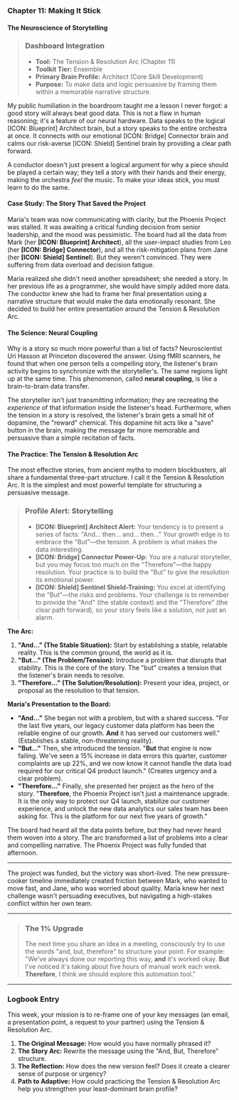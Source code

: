 ### **Chapter 11: Making It Stick**
#### The Neuroscience of Storytelling

> ### **Dashboard Integration**
>
> *   **Tool:** The Tension & Resolution Arc (Chapter 11)
> *   **Toolkit Tier:** Ensemble
> *   **Primary Brain Profile:** Architect (Core Skill Development)
> *   **Purpose:** To make data and logic persuasive by framing them within a memorable narrative structure.

My public humiliation in the boardroom taught me a lesson I never forgot: a good story will always beat good data. This is not a flaw in human reasoning; it's a feature of our neural hardware. Data speaks to the logical [ICON: Blueprint] Architect brain, but a story speaks to the entire orchestra at once. It connects with our emotional [ICON: Bridge] Connector brain and calms our risk-averse [ICON: Shield] Sentinel brain by providing a clear path forward.

A conductor doesn't just present a logical argument for why a piece should be played a certain way; they tell a story with their hands and their energy, making the orchestra *feel* the music. To make your ideas stick, you must learn to do the same.

#### **Case Study: The Story That Saved the Project**

Maria's team was now communicating with clarity, but the Phoenix Project was stalled. It was awaiting a critical funding decision from senior leadership, and the mood was pessimistic. The board had all the data from Mark (her **[ICON: Blueprint] Architect**), all the user-impact studies from Leo (her **[ICON: Bridge] Connector**), and all the risk-mitigation plans from Jane (her **[ICON: Shield] Sentinel**). But they weren't convinced. They were suffering from data overload and decision fatigue.

Maria realized she didn't need another spreadsheet; she needed a story. In her previous life as a programmer, she would have simply added more data. The conductor knew she had to frame her final presentation using a narrative structure that would make the data emotionally resonant. She decided to build her entire presentation around the Tension & Resolution Arc.

#### **The Science: Neural Coupling**

Why is a story so much more powerful than a list of facts? Neuroscientist Uri Hasson at Princeton discovered the answer. Using fMRI scanners, he found that when one person tells a compelling story, the listener's brain activity begins to synchronize with the storyteller's. The same regions light up at the same time. This phenomenon, called **neural coupling**, is like a brain-to-brain data transfer.

The storyteller isn't just transmitting information; they are recreating the *experience* of that information inside the listener's head. Furthermore, when the tension in a story is resolved, the listener's brain gets a small hit of dopamine, the "reward" chemical. This dopamine hit acts like a "save" button in the brain, making the message far more memorable and persuasive than a simple recitation of facts.

#### **The Practice: The Tension & Resolution Arc**

The most effective stories, from ancient myths to modern blockbusters, all share a fundamental three-part structure. I call it the Tension & Resolution Arc. It is the simplest and most powerful template for structuring a persuasive message.

> ### **Profile Alert: Storytelling**
>
> *   **[ICON: Blueprint] Architect Alert:** Your tendency is to present a series of facts: "And... then... and... then..." Your growth edge is to embrace the "But"—the tension. A problem is what makes the data interesting.
> *   **[ICON: Bridge] Connector Power-Up:** You are a natural storyteller, but you may focus too much on the "Therefore"—the happy resolution. Your practice is to build the "But" to give the resolution its emotional power.
> *   **[ICON: Shield] Sentinel Shield-Training:** You excel at identifying the "But"—the risks and problems. Your challenge is to remember to provide the "And" (the stable context) and the "Therefore" (the clear path forward), so your story feels like a solution, not just an alarm.

**The Arc:**

1.  **"And..." (The Stable Situation):** Start by establishing a stable, relatable reality. This is the common ground, the world as it is.
2.  **"But..." (The Problem/Tension):** Introduce a problem that disrupts that stability. This is the core of the story. The "but" creates a tension that the listener's brain needs to resolve.
3.  **"Therefore..." (The Solution/Resolution):** Present your idea, project, or proposal as the resolution to that tension.

**Maria's Presentation to the Board:**

*   **"And..."** She began not with a problem, but with a shared success. "For the last five years, our legacy customer data platform has been the reliable engine of our growth. **And** it has served our customers well." (Establishes a stable, non-threatening reality).
*   **"But..."** Then, she introduced the tension. "**But** that engine is now failing. We've seen a 15% increase in data errors this quarter, customer complaints are up 22%, and we now know it cannot handle the data load required for our critical Q4 product launch." (Creates urgency and a clear problem).
*   **"Therefore..."** Finally, she presented her project as the hero of the story. "**Therefore**, the Phoenix Project isn't just a maintenance upgrade. It is the only way to protect our Q4 launch, stabilize our customer experience, and unlock the new data analytics our sales team has been asking for. This is the platform for our next five years of growth."

The board had heard all the data points before, but they had never heard them woven into a story. The arc transformed a list of problems into a clear and compelling narrative. The Phoenix Project was fully funded that afternoon.

---

The project was funded, but the victory was short-lived. The new pressure-cooker timeline immediately created friction between Mark, who wanted to move fast, and Jane, who was worried about quality. Maria knew her next challenge wasn't persuading executives, but navigating a high-stakes conflict within her own team.

---
> ### **The 1% Upgrade**
>
> The next time you share an idea in a meeting, consciously try to use the words "and, but, therefore" to structure your point. For example: "We've always done our reporting this way, **and** it's worked okay. **But** I've noticed it's taking about five hours of manual work each week. **Therefore**, I think we should explore this automation tool."

---
### **Logbook Entry**

This week, your mission is to re-frame one of your key messages (an email, a presentation point, a request to your partner) using the Tension & Resolution Arc.

1.  **The Original Message:** How would you have normally phrased it?
2.  **The Story Arc:** Rewrite the message using the "And, But, Therefore" structure.
3.  **The Reflection:** How does the new version feel? Does it create a clearer sense of purpose or urgency?
4.  **Path to Adaptive:** How could practicing the Tension & Resolution Arc help you strengthen your least-dominant brain profile?
